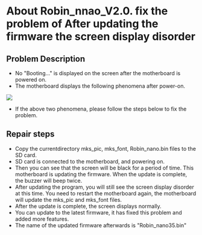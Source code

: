 # About Robin_nnao_V2.0. fix the problem of After updating the firmware the screen display disorder

## Problem Description 
- No "Booting..." is displayed on the screen after the motherboard is powered on.
- The motherboard displays the following phenomena after power-on.

![](https://github.com/makerbase-mks/Mks-Robin-Nano-Marlin2.0-Firmware/blob/Restore-spi_flash-config/Images/display-disorder.png)

- If the above two phenomena, please follow the steps below to fix the problem.

## Repair steps

- Copy the currentdirectory mks_pic, mks_font, Robin_nano.bin files to the SD card. 
- SD card is connected to the motherboard, and powering on.
- Then you can see that the screen will be black for a period of time. This motherboard is updating the firmware. When the update is complete, the buzzer will beep twice.
- After updating the program, you will still see the screen display disorder at this time. You need to restart the motherboard again, the motherboard will update the mks_pic and mks_font files.
- After the update is complete, the screen displays normally.
- You can update to the latest firmware, it has fixed this problem and added more features.
- The name of the updated firmware afterwards is "Robin_nano35.bin"